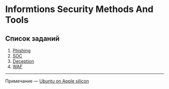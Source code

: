 # Informtions Security Methods And Tools

## Список заданий
1. [Phishing](./Phishing/README.md)
2. [SOC](./SOC/README.md)
3. [Deception](./Deception/README.md)
4. [WAF](./WAF/README.md)

---
Примечание — [Ubuntu on Apple silicon](https://mac.getutm.app/gallery/ubuntu-20-04)